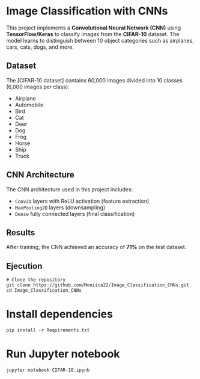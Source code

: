# Image Classification with CNNs

This project implements a **Convolutional Neural Network (CNN)** using **TensorFlow/Keras** to classify images from the **CIFAR-10** dataset. The model learns to distinguish between 10 object categories such as airplanes, cars, cats, dogs, and more.


## Dataset
The [CIFAR-10 dataset] contains 60,000 images divided into 10 classes (6,000 images per class):
- Airplane
- Automobile
- Bird
- Cat
- Deer
- Dog
- Frog
- Horse
- Ship
- Truck


## CNN Architecture

The CNN architecture used in this project includes:
- `Conv2D` layers with ReLU activation (feature extraction)
- `MaxPooling2D` layers (downsampling)
- `Dense` fully connected layers (final classification)


## Results
After training, the CNN achieved an accuracy of **71%** on the test dataset.

## Ejecution
```
# Clone the repository
git clone https://github.com/Moniica22/Image_Classification_CNNs.git
cd Image_Classification_CNNs
```

# Install dependencies
```
pip install -r Requirements.txt
```

# Run Jupyter notebook
```
jupyter notebook CIFAR-10.ipynb
```
